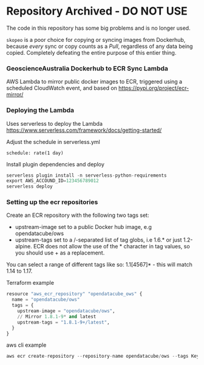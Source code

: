 # Repository Archived - DO NOT USE

The code in this repository has some big problems and is no longer used.

`skopeo` is a poor choice for copying or syncing images from Dockerhub, because *every* sync or copy counts as a *Pull*, regardless of any data being copied. Completely defeating the entire purpose of this entier thing.


### GeoscienceAustralia Dockerhub to ECR Sync Lambda

AWS Lambda to mirror public docker images to ECR, triggered using a scheduled CloudWatch event, and based on https://pypi.org/project/ecr-mirror/

### Deploying the Lambda
Uses serverless to deploy the Lambda https://www.serverless.com/framework/docs/getting-started/


Adjust the schedule in serverless.yml

```
schedule: rate(1 day)
```
Install plugin dependencies and deploy
```python
serverless plugin install -n serverless-python-requirements
export AWS_ACCOUND_ID=123456789012
serverless deploy
```


### Setting up the ecr repositories

Create an ECR repository with the following two tags set:

* upstream-image set to a public Docker hub image, e.g opendatacube/ows
* upstream-tags set to a /-separated list of tag globs, i.e 1.6.* or just 1.2-alpine. ECR does not allow the use of the * character in tag values, so you should use + as a replacement.

You can select a range of different tags like so: 1.1[4567]* - this will match 1.14 to 1.17.

Terraform example
```python
resource "aws_ecr_repository" "opendatacube_ows" {
  name = "opendatacube/ows"
  tags = {
    upstream-image = "opendatacube/ows",
    // Mirror 1.8.1-9* and latest
    upstream-tags = "1.8.1-9+/latest",
  }
}
```

aws cli example

```python
aws ecr create-repository --repository-name opendatacube/ows --tags Key=upstream-image,Value=opendatacube/ows Key=upstream-tags,Value=1.8.1-9+/latest
```
